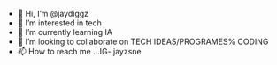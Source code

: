 - 👋 Hi, I’m @jaydiggz
- 👀 I’m interested in tech
- 🌱 I’m currently learning IA
- 💞️ I’m looking to collaborate on TECH IDEAS/PROGRAMES% CODING
- 📫 How to reach me ...IG- jayzsne

<!---
jaydiggz/jaydiggz is a ✨ special ✨ repository because its `README.md` (this file) appears on your GitHub profile.
You can click the Preview link to take a look at your changes.
--->
